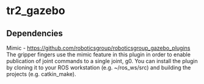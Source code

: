 # tr2_gazebo

## Dependencies
Mimic - https://github.com/roboticsgroup/roboticsgroup_gazebo_plugins
The gripper fingers use the mimic feature in this plugin in order to enable publication of joint commands to a single joint, g0. You can install the plugin by cloning it to your ROS workstation (e.g. ~/ros_ws/src) and building the projects (e.g. catkin_make).
